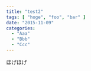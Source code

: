 ```yaml
---
title: "test2"
tags: [ "hoge", "foo", "bar" ]
date: "2015-11-09"
categories:
  - "Aaa"
  - "Bbb"
  - "Ccc"
---
```


ほげほげ